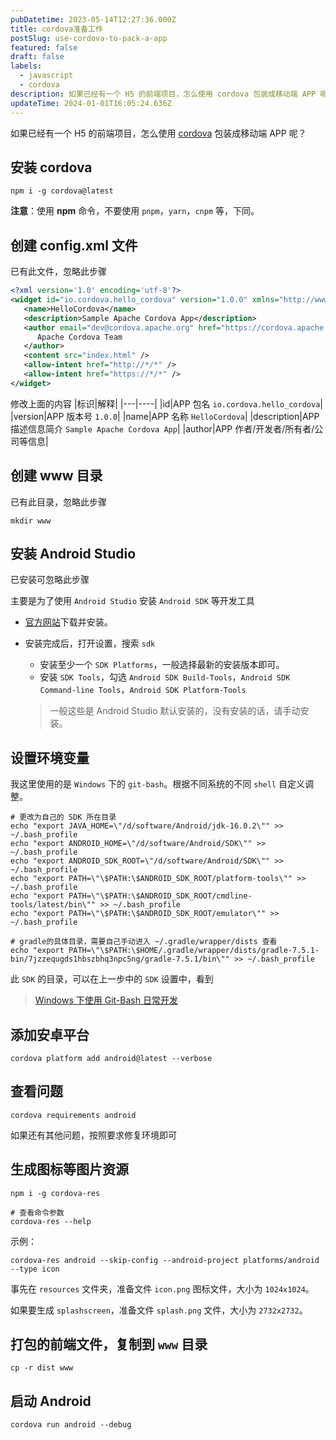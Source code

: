 ```yaml
---
pubDatetime: 2023-05-14T12:27:36.000Z
title: cordova准备工作
postSlug: use-cordova-to-pack-a-app
featured: false
draft: false
labels:
  - javascript
  - cordova
description: 如果已经有一个 H5 的前端项目，怎么使用 cordova 包装成移动端 APP 呢？
updateTime: 2024-01-01T16:05:24.636Z
---
```


如果已经有一个 H5 的前端项目，怎么使用 [cordova](https://cordova.apache.org/) 包装成移动端 APP 呢？

## 安装 cordova

```shell
npm i -g cordova@latest
```

**注意**：使用 **npm** 命令，不要使用 `pnpm`，`yarn`，`cnpm` 等，下同。

## 创建 config.xml 文件

已有此文件，忽略此步骤

```xml
<?xml version='1.0' encoding='utf-8'?>
<widget id="io.cordova.hello_cordova" version="1.0.0" xmlns="http://www.w3.org/ns/widgets" xmlns:cdv="http://cordova.apache.org/ns/1.0">
   <name>HelloCordova</name>
   <description>Sample Apache Cordova App</description>
   <author email="dev@cordova.apache.org" href="https://cordova.apache.org">
      Apache Cordova Team
   </author>
   <content src="index.html" />
   <allow-intent href="http://*/*" />
   <allow-intent href="https://*/*" />
</widget>
```

修改上面的内容
|标识|解释|
|---|----|
|id|APP 包名 `io.cordova.hello_cordova`|
|version|APP 版本号 `1.0.0`|
|name|APP 名称 `HelloCordova`|
|description|APP 描述信息简介 `Sample Apache Cordova App`|
|author|APP 作者/开发者/所有者/公司等信息|

## 创建 www 目录

已有此目录，忽略此步骤

```shell
mkdir www
```

## 安装 Android Studio

已安装可忽略此步骤

主要是为了使用 `Android Studio` 安装 `Android SDK` 等开发工具

- [官方网站](https://developer.android.google.cn/studio/)下载并安装。
- 安装完成后，打开设置，搜索 `sdk`

  - 安装至少一个 `SDK Platforms`，一般选择最新的安装版本即可。
  - 安装 `SDK Tools`，勾选 `Android SDK Build-Tools`，`Android SDK Command-line Tools`，`Android SDK Platform-Tools`

  > 一般这些是 Android Studio 默认安装的，没有安装的话，请手动安装。

## 设置环境变量

我这里使用的是 `Windows` 下的 `git-bash`。根据不同系统的不同 `shell` 自定义调整。

```shell
# 更改为自己的 SDK 所在目录
echo "export JAVA_HOME=\"/d/software/Android/jdk-16.0.2\"" >> ~/.bash_profile
echo "export ANDROID_HOME=\"/d/software/Android/SDK\"" >> ~/.bash_profile
echo "export ANDROID_SDK_ROOT=\"/d/software/Android/SDK\"" >> ~/.bash_profile
echo "export PATH=\"\$PATH:\$ANDROID_SDK_ROOT/platform-tools\"" >> ~/.bash_profile
echo "export PATH=\"\$PATH:\$ANDROID_SDK_ROOT/cmdline-tools/latest/bin\"" >> ~/.bash_profile
echo "export PATH=\"\$PATH:\$ANDROID_SDK_ROOT/emulator\"" >> ~/.bash_profile

# gradle的具体目录，需要自己手动进入 ~/.gradle/wrapper/dists 查看
echo "export PATH=\"\$PATH:\$HOME/.gradle/wrapper/dists/gradle-7.5.1-bin/7jzzequgds1hbszbhq3npc5ng/gradle-7.5.1/bin\"" >> ~/.bash_profile
```

此 `SDK` 的目录，可以在上一步中的 `SDK` 设置中，看到

> [Windows 下使用 Git-Bash 日常开发](https://github.com/wtto00/wtto00.github.io/blob/main/src/content/blog/use-git-bash-on-windows.md)

## 添加安卓平台

```shell
cordova platform add android@latest --verbose
```

## 查看问题

```shell
cordova requirements android
```

如果还有其他问题，按照要求修复环境即可

## 生成图标等图片资源

```shell
npm i -g cordova-res

# 查看命令参数
cordova-res --help
```

示例：

```shell
cordova-res android --skip-config --android-project platforms/android --type icon
```

事先在 `resources` 文件夹，准备文件 `icon.png` 图标文件，大小为 `1024x1024`。

如果要生成 `splashscreen`，准备文件 `splash.png` 文件，大小为 `2732x2732`。

## 打包的前端文件，复制到 `www` 目录

```shell
cp -r dist www
```

## 启动 Android

```shell
cordova run android --debug
```
